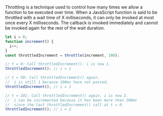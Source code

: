 Throttling is a technique used to control how many times we allow a function to be executed over time. When a JavaScript function is said to be throttled with a wait time of X milliseconds, it can only be invoked at most once every X milliseconds. The callback is invoked immediately and cannot be invoked again for the rest of the wait duration.

```typescript
let i = 0;
function increment() {
  i++;
}
const throttledIncrement = throttle(increment, 100);

// t = 0: Call throttledIncrement(). i is now 1.
throttledIncrement(); // i = 1

// t = 50: Call throttledIncrement() again.
//  i is still 1 because 100ms have not passed.
throttledIncrement(); // i = 1

// t = 101: Call throttledIncrement() again. i is now 2.
//  i can be incremented because it has been more than 100ms
//  since the last throttledIncrement() call at t = 0.
throttledIncrement(); // i = 2
```